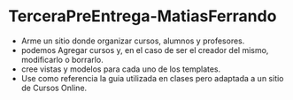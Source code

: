 # TerceraPreEntrega-MatiasFerrando

- Arme un sitio donde organizar cursos, alumnos y profesores.
- podemos Agregar cursos y, en el caso de ser el creador del mismo, modificarlo o borrarlo.
- cree vistas y modelos para cada uno de los templates.
- Use como referencia la guia utilizada en clases pero adaptada a un sitio de Cursos Online.
